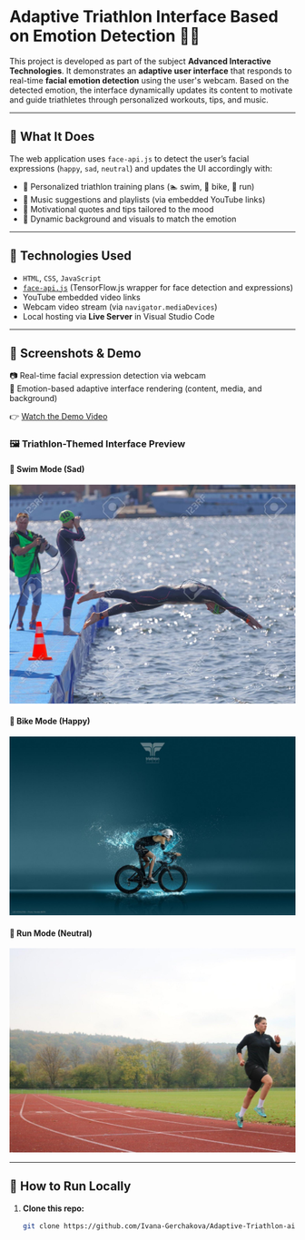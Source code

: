# Adaptive Triathlon Interface Based on Emotion Detection 🧠💪

This project is developed as part of the subject **Advanced Interactive Technologies**. It demonstrates an **adaptive user interface** that responds to real-time **facial emotion detection** using the user's webcam. 
Based on the detected emotion, the interface dynamically updates its content to motivate and guide triathletes through personalized workouts, tips, and music.

---

## 🎯 What It Does

The web application uses `face-api.js` to detect the user’s facial expressions (`happy`, `sad`, `neutral`) and updates the UI accordingly with:

- 🎽 Personalized triathlon training plans (🏊 swim, 🚴 bike, 🏃 run)
- 🎵 Music suggestions and playlists (via embedded YouTube links)
- 💬 Motivational quotes and tips tailored to the mood
- 🎨 Dynamic background and visuals to match the emotion

---

## 🔧 Technologies Used

- `HTML`, `CSS`, `JavaScript`
- [`face-api.js`](https://github.com/justadudewhohacks/face-api.js) (TensorFlow.js wrapper for face detection and expressions)
- YouTube embedded video links
- Webcam video stream (via `navigator.mediaDevices`)
- Local hosting via **Live Server** in Visual Studio Code

---

## 📸 Screenshots & Demo

📷 Real-time facial expression detection via webcam  
🎥 Emotion-based adaptive interface rendering (content, media, and background)

👉 [Watch the Demo Video](https://www.youtube.com/watch?v=r_8jcSU6kNc)

### 🖼️ Triathlon-Themed Interface Preview

#### 🧘 Swim Mode (Sad)
![Swim Mode](assets/images/swim.jpg)

#### 🚴 Bike Mode (Happy)
![Bike Mode](assets/images/bike.jpg)

#### 🏃 Run Mode (Neutral)
![Run Mode](assets/images/run.jpg)

---

## 🚀 How to Run Locally

1. **Clone this repo:**
   ```bash
   git clone https://github.com/Ivana-Gerchakova/Adaptive-Triathlon-ai.git

